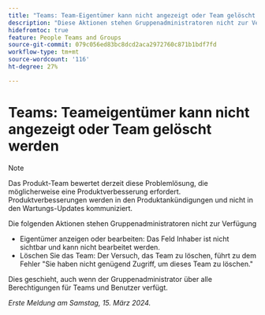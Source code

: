 ```yaml
---
title: "Teams: Team-Eigentümer kann nicht angezeigt oder Team gelöscht werden"
description: "Diese Aktionen stehen Gruppenadministratoren nicht zur Verfügung."
hidefromtoc: true
feature: People Teams and Groups
source-git-commit: 079c056ed83bc8dcd2aca2972760c871b1bdf7fd
workflow-type: tm+mt
source-wordcount: '116'
ht-degree: 27%

---
```



# Teams: Teameigentümer kann nicht angezeigt oder Team gelöscht werden

>[!NOTE]
>
>Das Produkt-Team bewertet derzeit diese Problemlösung, die möglicherweise eine Produktverbesserung erfordert. Produktverbesserungen werden in den Produktankündigungen und nicht in den Wartungs-Updates kommuniziert.

Die folgenden Aktionen stehen Gruppenadministratoren nicht zur Verfügung

* Eigentümer anzeigen oder bearbeiten: Das Feld Inhaber ist nicht sichtbar und kann nicht bearbeitet werden.
* Löschen Sie das Team: Der Versuch, das Team zu löschen, führt zu dem Fehler &quot;Sie haben nicht genügend Zugriff, um dieses Team zu löschen.&quot;

Dies geschieht, auch wenn der Gruppenadministrator über alle Berechtigungen für Teams und Benutzer verfügt.

_Erste Meldung am Samstag, 15. März 2024._
